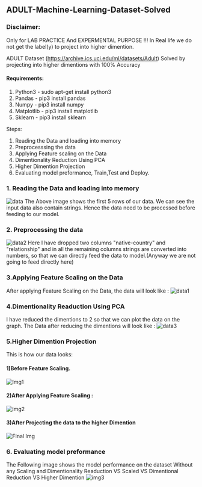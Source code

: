 ## ADULT-Machine-Learning-Dataset-Solved

### Disclaimer:
  Only for LAB PRACTICE And EXPERMENTAL PURPOSE !!! In Real life we do not get the label(y) to project into higher dimention. 

ADULT Dataset (https://archive.ics.uci.edu/ml/datasets/Adult) Solved by projecting into higher dimentions with 100% Accuracy

#### Requirements:
1) Python3 - sudo apt-get install python3
2) Pandas - pip3 install pandas
3) Numpy - pip3 install numpy
4) Matplotlib - pip3 install matplotlib
5) Sklearn - pip3 install sklearn

Steps:
1) Reading the Data and loading into memory
2) Preprocesssing the data
3) Applying Feature scaling on the Data
4) Dimentionality Reduction Using PCA
5) Higher Dimention Projection
6) Evaluating model preformance, Train,Test and Deploy.

### 1. Reading the Data and loading into memory
![data](https://user-images.githubusercontent.com/46214838/60877426-6adb6e80-a25b-11e9-80d7-59eed3214153.png)
  The Above image shows the first 5 rows of our data. We can see the input data also contain strings. Hence the data need to be processed before feeding to our model.
  
### 2. Preprocessing the data
![data2](https://user-images.githubusercontent.com/46214838/60877685-ec330100-a25b-11e9-899c-a77f64a15970.png)
  Here I have dropped two columns "native-country" and "relationship" and in all the remaining columns strings are converted into numbers, so that we can directly feed the data to model.(Anyway we are not going to feed directly here)
  
### 3.Applying Feature Scaling on the Data
After applying Feature Scaling on the Data, the data will look like :
![data1](https://user-images.githubusercontent.com/46214838/60878479-69ab4100-a25d-11e9-80ad-d1d01c597b26.png)
  
### 4.Dimentionality Readuction Using PCA
  I have reduced the dimentions to 2 so that we can plot the data on the graph. The Data after reducing the dimentions will look like :
  ![data3](https://user-images.githubusercontent.com/46214838/60878788-0ff74680-a25e-11e9-9483-eb01eba50639.png)
  
### 5.Higher Dimention Projection
  This is how our data looks:
  #### 1)Before Feature Scaling.
  ![Img1](https://user-images.githubusercontent.com/46214838/60879015-767c6480-a25e-11e9-9016-4b04dde9d309.png)
  
  #### 2)After Applying Feature Scaling :
  ![img2](https://user-images.githubusercontent.com/46214838/60879218-d83cce80-a25e-11e9-8f23-f86e6c832778.png)
  #### 3)After Projecting the data to the higher Dimention
![Final Img](https://user-images.githubusercontent.com/46214838/60877071-b3def300-a25a-11e9-8aac-5ae30ed025de.png)


### 6. Evaluating model preformance
  The Following image shows the model performance on the dataset 
    Without any Scaling and Dimentionality Readuction VS Scaled VS Dimentional Reduction VS Higher Dimention 
    ![img3](https://user-images.githubusercontent.com/46214838/60879691-bf80e880-a25f-11e9-92f8-2c5b8e7dde33.png)
